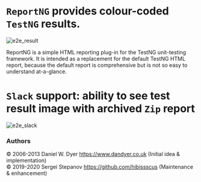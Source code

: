 `ReportNG` provides colour-coded `TestNG` results.
=================================
![e2e_result](https://user-images.githubusercontent.com/1389501/97297276-14c87b00-1852-11eb-89a3-31c69ade0960.png)
 
ReportNG is a simple HTML reporting plug-in for the TestNG unit-testing framework. It is intended as a replacement for the default TestNG HTML report, 
because the default report is comprehensive but is not so easy to understand at-a-glance.

`Slack` support: ability to see test result image with archived `Zip` report  
=================================
![e2e_slack](https://user-images.githubusercontent.com/1389501/97302313-2f522280-1859-11eb-80fc-1bf3b2958f2e.png)

### Authors
© 2006-2013 Daniel W. Dyer  https://www.dandyer.co.uk (Initial idea & implementation)  <br>
© 2019-2020 Sergei Stepanov https://github.com/hibissscus (Maintenance & enhancement)

